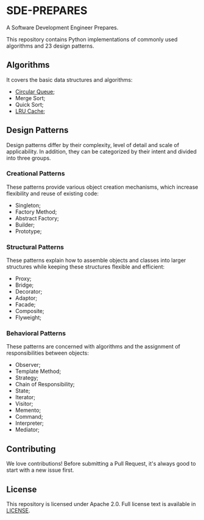 # SDE-PREPARES
A Software Development Engineer Prepares.

This repository contains Python implementations of commonly used algorithms and 23 design patterns.

## Algorithms
It covers the basic data structures and algorithms:
- [Circular Queue](https://github.com/snlndod/SDE-PREPARES/blob/main/algorithms/circular_queue.py);
- Merge Sort;
- Quick Sort;
- [LRU Cache](https://github.com/snlndod/SDE-PREPARES/blob/main/algorithms/lru_cache.py);

## Design Patterns
Design patterns differ by their complexity, level of detail and scale of applicability. In addition, they can be categorized by their intent and divided into three groups.

### Creational Patterns
These patterns provide various object creation mechanisms, which increase flexibility and reuse of existing code:
- Singleton;
- Factory Method;
- Abstract Factory;
- Builder;
- Prototype;

### Structural Patterns
These patterns explain how to assemble objects and classes into larger structures while keeping these structures flexible and efficient:
- Proxy;
- Bridge;
- Decorator;
- Adaptor;
- Facade;
- Composite;
- Flyweight;

### Behavioral Patterns
These patterns are concerned with algorithms and the assignment of responsibilities between objects:
- Observer;
- Template Method;
- Strategy;
- Chain of Responsibility;
- State;
- Iterator;
- Visitor;
- Memento;
- Command;
- Interpreter;
- Mediator;

## Contributing
We love contributions! Before submitting a Pull Request, it's always good to start with a new issue first.

## License
This repository is licensed under Apache 2.0. Full license text is available in [LICENSE](https://github.com/snlndod/SRE-PREP/blob/main/LICENSE).
